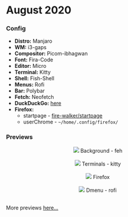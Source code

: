 # August 2020

### Config
- **Distro:** Manjaro
- **WM:** i3-gaps
- **Compositor:** Picom-ibhagwan
- **Font:** Fira-Code
- **Editor:** Micro
- **Terminal:** Kitty
- **Shell:** Fish-Shell
- **Menus:** Rofi
- **Bar:** Polybar
- **Fetch:** Neofetch
- **DuckDuckGo:** [here](https://www.duckduckgo.com/?kae=d&k5=1&kaq=-1&kj=0e1419&k7=070b0f&k21=141c25&kaa=d36a97&k8=9de2d5&kx=20b7bf&k9=ffffff)
- **Firefox:**
  - startpage - [fire-walker/startpage](https://www.github.com/fire-walker/startpage)
  - userChrome - `~/home/.config/firefox/`

### Previews

<div align="center">
  <img src="https://github.com/fire-walker/rice/blob/master/August-2020/home/.config/previews/Background.png?raw=true">
  Background - feh
  <br /><br />
</div>

<div align="center">
  <img src="https://github.com/fire-walker/rice/blob/master/August-2020/home/.config/previews/Terms.png?raw=true">
  Terminals - kitty
  <br /><br />
</div>

<div align="center">
  <img src="https://github.com/fire-walker/rice/blob/master/August-2020/home/.config/previews/Firefox.png?raw=true">
  Firefox
  <br /><br />
</div>

<div align="center">
  <img src="https://github.com/fire-walker/rice/blob/master/August-2020/home/.config/previews/Dmenu.png?raw=true">
  Dmenu - rofi
  <br /><br />
</div>

More previews [here...](https://github.com/fire-walker/rice/tree/master/August-2020/home/.config/previews)
